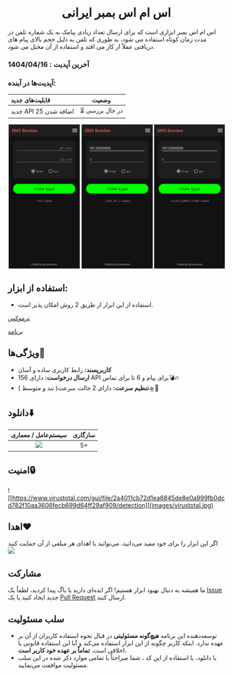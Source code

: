 <div align="center"> <h1>اس ام اس بمبر ایرانی</h1>
</div>
اس ام اس بمبر ابزاری است که برای ارسال تعداد زیادی پیامک به یک شماره تلفن در مدت زمان کوتاه استفاده می شود، به طوری که تلفن به دلیل حجم بالای پیام های دریافتی عملاً از کار می افتد و استفاده از آن مختل می شود.

### آخرین آپدیت : 1404/04/16
### آپدیت‌ها در آینده:
| قابلیت‌های جدید | وضعیت |
|:---|:---:|
| جدید API اضافه شدن 25    | ⏳ در حال بررسی |


<p align="center">
    <img src="images/photo1.png" alt="photo1.png">
</p>

## استفاده از ابزار:
- استفاده از این ابزار از طریق 2 روش امکان پذیر است.

[ترموکس](https://github.com/monsmain/sms-bomber-iran/blob/main/README-Termux.md) 

[برنامه](https://github.com/monsmain/sms-bomber-iran/releases/latest) 

## ویژگی‌ها💫

- **کاربرپسند:** رابط کاربری ساده و آسان
- **ارسال درخواست:** دارای 156 API برای پیام و 6 تا برای تماس💣🔥
- **تنظیم سرعت:** دارای 2 حالت سرعت( تند و متوسط )🛸🚀
## دانلود⬇️

<div align="center">
    <table>
        <thead align="center">
            <tr>
                <th>سیستم‌عامل / معماری</th>
                <th>سازگاری</th>
            </tr>
        </thead>
        <tbody align="center">
            <tr>
                <td>
                    <a href="https://github.com/monsmain/sms-bomber-iran/releases/latest"><img src="https://img.shields.io/badge/Android-APK Universal-0d7365.svg?logo=android"></a>
                </td>
                <td>5+</td>
            </tr>
        </tbody>
    </table>
</div>

## امنیت🔒
![[https://www.virustotal.com/gui/file/2a4011cb72d1ea6845de8e0a999fb0dcd782f10aa3606fecb699d64ff29af909/detection]](images/virustotal.jpg)

## اهدا❤️
اگر این ابزار را برای خود مفید می‌دانید، می‌توانید با اهدای هر مبلغی از آن حمایت کنید
  <a href="https://monsmain.github.io/index.html#timeline03-1l"><img src="https://img.shields.io/badge/Donate-E5322D?style=for-the-badge&logo=ilovepdf&logoColor=white" /></a>

## مشارکت
ما همیشه به دنبال بهبود ابزار هستیم! اگر ایده‌ای دارید یا باگ پیدا کردید، لطفاً یک [Issue](https://github.com/monsmain/sms-bomber-iran/issues) جدید ایجاد کنید یا یک [Pull Request](https://github.com/monsmain/sms-bomber-iran/pulls) ارسال کنید.
## سلب مسئولیت
* توسعه‌دهنده این برنامه **هیچ‌گونه مسئولیتی** در قبال نحوه استفاده کاربران از آن بر عهده ندارد. اینکه کاربر چگونه از این ابزار استفاده می‌کند و آیا این استفاده قانونی یا اخلاقی است، **تماماً بر عهده خود کاربر است.**
* با دانلود، یا استفاده از این کد ، شما صراحتاً با تمامی موارد ذکر شده در این سلب مسئولیت موافقت می‌نمایید.

